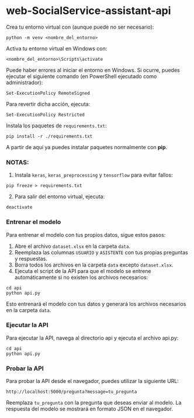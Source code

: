 # web-SocialService-assistant-api

Crea tu entorno virtual con (aunque puede no ser necesario):

```shell
python -m venv <nombre_del_entorno>
```

Activa tu entorno virtual en Windows con:

```shell
<nombre_del_entorno>\Scripts\activate
```

Puede haber errores al iniciar el entorno en Windows. Si ocurre, puedes ejecutar el siguiente comando (en PowerShell ejecutado como administrador):

```shell
Set-ExecutionPolicy RemoteSigned
```

Para revertir dicha acción, ejecuta:

```shell
Set-ExecutionPolicy Restricted
```

Instala los paquetes de `requirements.txt`:

```shell
pip install -r ./requirements.txt
```

A partir de aquí ya puedes instalar paquetes normalmente con **pip**.

### NOTAS:

1. Instala `keras`, `keras_preprocessing` y `tensorflow` para evitar fallos:

```shell
pip freeze > requirements.txt
```

2. Para salir del entorno virtual, ejecuta:

```shell
deactivate
```

### Entrenar el modelo

Para entrenar el modelo con tus propios datos, sigue estos pasos:

1. Abre el archivo `dataset.xlsx` en la carpeta `data`.
2. Reemplaza las columnas `USUARIO` y `ASISTENTE` con tus propias preguntas y respuestas.
3. Borra todos los archivos en la carpeta `data` excepto `dataset.xlsx`.
4. Ejecuta el script de la API para que el modelo se entrene automáticamente si no existen los archivos necesarios:

```shell
cd api
python api.py
```

Esto entrenará el modelo con tus datos y generará los archivos necesarios en la carpeta `data`.

### Ejecutar la API

Para ejecutar la API, navega al directorio api y ejecuta el archivo api.py:

```shell
cd api
python api.py
```

### Probar la API

Para probar la API desde el navegador, puedes utilizar la siguiente URL:

```
http://localhost:5000/pregunta?message=tu_pregunta
```

Reemplaza `tu_pregunta` con la pregunta que deseas enviar al modelo. La respuesta del modelo se mostrará en formato JSON en el navegador.
